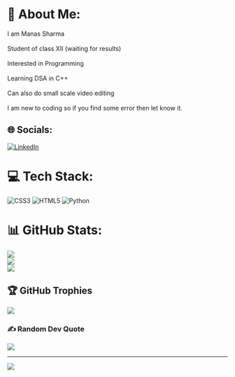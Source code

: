 # 💫 About Me:
 I am Manas Sharma<br><br> Student of class XII (waiting for results)<br><br> Interested in Programming <br> <br>Learning DSA in C++ <br><br> Can also do small scale video editing <br> <br> I am new to coding so if you find some error then let know it.


## 🌐 Socials:
[![LinkedIn](https://img.shields.io/badge/LinkedIn-%230077B5.svg?logo=linkedin&logoColor=white)](https://linkedin.com/in/manas-sharma-404b90282) 

# 💻 Tech Stack:
![CSS3](https://img.shields.io/badge/css3-%231572B6.svg?style=for-the-badge&logo=css3&logoColor=white) ![HTML5](https://img.shields.io/badge/html5-%23E34F26.svg?style=for-the-badge&logo=html5&logoColor=white) ![Python](https://img.shields.io/badge/python-3670A0?style=for-the-badge&logo=python&logoColor=ffdd54)
# 📊 GitHub Stats:
![](https://github-readme-stats.vercel.app/api?username=ManasCodez&theme=radical&hide_border=false&include_all_commits=true&count_private=false)<br/>
![](https://github-readme-streak-stats.herokuapp.com/?user=ManasCodez&theme=radical&hide_border=false)<br/>
![](https://github-readme-stats.vercel.app/api/top-langs/?username=ManasCodez&theme=radical&hide_border=false&include_all_commits=true&count_private=false&layout=compact)

## 🏆 GitHub Trophies
![](https://github-profile-trophy.vercel.app/?username=ManasCodez&theme=radical&no-frame=false&no-bg=true&margin-w=4)

### ✍️ Random Dev Quote
![](https://quotes-github-readme.vercel.app/api?type=horizontal&theme=radical)

---
[![](https://visitcount.itsvg.in/api?id=ManasCodez&icon=8&color=1)](https://visitcount.itsvg.in)

<!-- Proudly created with GPRM ( https://gprm.itsvg.in ) -->
